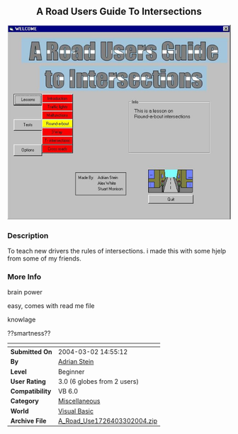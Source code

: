 ﻿<div align="center">

## A Road Users Guide To Intersections

<img src="PIC2004330824464369.jpg">
</div>

### Description

To teach new drivers the rules of intersections. i made this with some hjelp from some of my friends.
 
### More Info
 
brain power

easy, comes with read me file

knowlage

??smartness??


<span>             |<span>
---                |---
**Submitted On**   |2004-03-02 14:55:12
**By**             |[Adrian Stein](https://github.com/Planet-Source-Code/PSCIndex/blob/master/ByAuthor/adrian-stein.md)
**Level**          |Beginner
**User Rating**    |3.0 (6 globes from 2 users)
**Compatibility**  |VB 6\.0
**Category**       |[Miscellaneous](https://github.com/Planet-Source-Code/PSCIndex/blob/master/ByCategory/miscellaneous__1-1.md)
**World**          |[Visual Basic](https://github.com/Planet-Source-Code/PSCIndex/blob/master/ByWorld/visual-basic.md)
**Archive File**   |[A\_Road\_Use1726403302004\.zip](https://github.com/Planet-Source-Code/adrian-stein-a-road-users-guide-to-intersections__1-52750/archive/master.zip)








